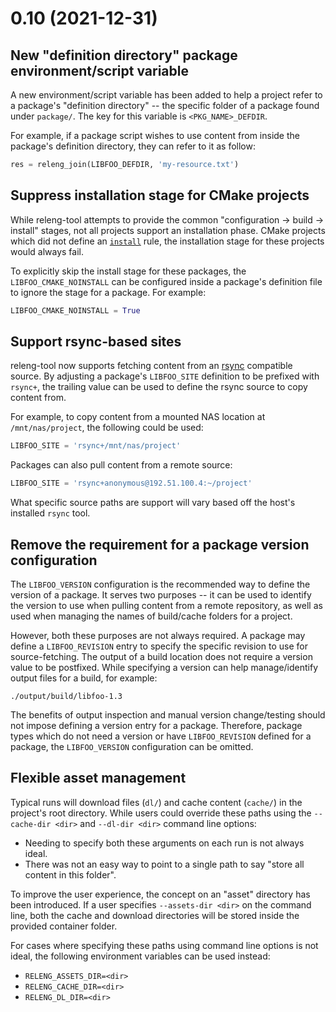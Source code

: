# 0.10 (2021-12-31)

## New "definition directory" package environment/script variable

A new environment/script variable has been added to help a project refer
to a package's "definition directory" -- the specific folder of a package
found under `package/`. The key for this variable is `<PKG_NAME>_DEFDIR`.

For example, if a package script wishes to use content from inside the
package's definition directory, they can refer to it as follow:

```python
res = releng_join(LIBFOO_DEFDIR, 'my-resource.txt')
```

## Suppress installation stage for CMake projects

While releng-tool attempts to provide the common "configuration &#8594;
build &#8594; install" stages, not all projects support an installation phase.
CMake projects which did not define an [`install`][cmake-install] rule, the
installation stage for these projects would always fail.

To explicitly skip the install stage for these packages, the
`LIBFOO_CMAKE_NOINSTALL` can be configured inside a package's definition file
to ignore the stage for a package. For example:

```python
LIBFOO_CMAKE_NOINSTALL = True
```

## Support rsync-based sites

releng-tool now supports fetching content from an [rsync][rsync] compatible
source. By adjusting a package's `LIBFOO_SITE` definition to be prefixed with
`rsync+`, the trailing value can be used to define the rsync source to copy
content from.

For example, to copy content from a mounted NAS location at `/mnt/nas/project`,
the following could be used:

```python
LIBFOO_SITE = 'rsync+/mnt/nas/project'
```

Packages can also pull content from a remote source:

```python
LIBFOO_SITE = 'rsync+anonymous@192.51.100.4:~/project'
```

What specific source paths are support will vary based off the host's
installed `rsync` tool.

## Remove the requirement for a package version configuration

The `LIBFOO_VERSION` configuration is the recommended way to define the
version of a package. It serves two purposes -- it can be used to identify
the version to use when pulling content from a remote repository, as well as
used when managing the names of build/cache folders for a project.

However, both these purposes are not always required. A package may define a
`LIBFOO_REVISION` entry to specify the specific revision to use for
source-fetching. The output of a build location does not require a version
value to be postfixed. While specifying a version can help manage/identify
output files for a build, for example:

```
./output/build/libfoo-1.3
```

The benefits of output inspection and manual version change/testing should
not impose defining a version entry for a package. Therefore, package types
which do not need a version or have `LIBFOO_REVISION` defined for a package,
the `LIBFOO_VERSION` configuration can be omitted.

## Flexible asset management

Typical runs will download files (`dl/`) and cache content (`cache/`) in the
project's root directory. While users could override these paths using the
`--cache-dir <dir>` and `--dl-dir <dir>` command line options:

- Needing to specify both these arguments on each run is not always ideal.
- There was not an easy way to point to a single path to say "store all content
  in this folder".

To improve the user experience, the concept on an "asset" directory has been
introduced. If a user specifies `--assets-dir <dir>` on the command line,
both the cache and download directories will be stored inside the provided
container folder.

For cases where specifying these paths using command line options is not ideal,
the following environment variables can be used instead:

- `RELENG_ASSETS_DIR=<dir>`
- `RELENG_CACHE_DIR=<dir>`
- `RELENG_DL_DIR=<dir>`


[comment]: # (references)
[cmake-install]: https://cmake.org/cmake/help/latest/command/install.html
[rsync]: https://linux.die.net/man/1/rsync

